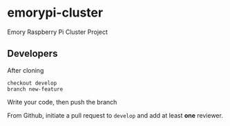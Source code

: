 # emorypi-cluster
Emory Raspberry Pi Cluster Project

## Developers

After cloning
```
checkout develop
branch new-feature
```
Write your code, then push the branch

From Github, initiate a pull request to `develop` and add at least **one** reviewer.